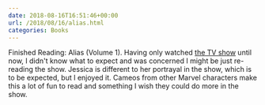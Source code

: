 ```yaml
---
date: 2018-08-16T16:51:46+00:00
url: /2018/08/16/alias.html
categories: Books
---
```

Finished Reading: Alias (Volume 1). Having only watched [the TV show](https://en.wikipedia.org/wiki/Jessica_Jones_(TV_series)) until now, I didn't know what to expect and was concerned I might be just re-reading the show. Jessica is different to her portrayal in the show, which is to be expected, but I enjoyed it. Cameos from other Marvel characters make this a lot of fun to read and something I wish they could do more in the show.


